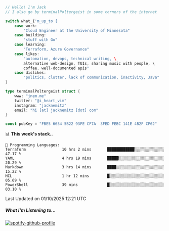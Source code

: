 ```go
// Hello! I'm Jack
// I also go by terminalPoltergeist in some corners of the internet

switch what_I'm_up_to {
    case work:
        "Cloud Engineer at the University of Minnesota"
    case building:
        "stuff with Go"
    case learning:
        "Terraform, Azure Governance"
    case likes:
        "automation, devops, technical writing, \
        alternative web-design, TUIs, sharing music with people, \
        coffee, well-documented apis"
    case dislikes:
        "politics, clutter, lack of communication, inactivity, Java"
}

type terminalPoltergeist struct {
    www: "jnem.me"
    twitter: "@i_heart_vim"
    instagram: "jacknemitz"
    email: "hi [at] jacknemitz [dot] com"
}

const pubKey = "FBE5 6654 5B22 93FE CF7A  3FED FEBC 141E 4B2F CF62"
```

<!--START_SECTION:waka-->
📊 **This week's stack..** 

```text
💬 Programming Languages: 
Terraform                10 hrs 2 mins       ████████████░░░░░░░░░░░░░   47.17 % 
YAML                     4 hrs 19 mins       █████░░░░░░░░░░░░░░░░░░░░   20.29 % 
Markdown                 3 hrs 14 mins       ████░░░░░░░░░░░░░░░░░░░░░   15.22 % 
HCL                      1 hr 12 mins        █░░░░░░░░░░░░░░░░░░░░░░░░   05.69 % 
PowerShell               39 mins             █░░░░░░░░░░░░░░░░░░░░░░░░   03.10 % 
```


 Last Updated on 01/10/2025 12:21 UTC
<!--END_SECTION:waka-->

##### What I'm Listening to...

[![spotify-github-profile](https://jnem.me/listening-item?maxAge=2592000)](https://jnem.me/listening)
